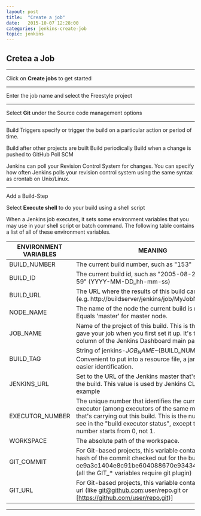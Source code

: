 ```yaml
---
layout: post
title:  "Create a job"
date:   2015-10-07 12:28:00
categories: jenkins-create-job
topic: jenkins
---
```


## Cretea a Job

<hr>

Click on **Create jobs** to get started

<hr>

Enter the job name and select the Freestyle project

<hr>

Select **Git** under the Source code management options

<hr>

Build Triggers specify or trigger the build on a particular action or period of time.

Build after other projects are built
Build periodically
Build when a change is pushed to GitHub
Poll SCM

Jenkins can poll your Revision Control System for changes. You can specify how often Jenkins polls your revision control system using the same syntax as crontab on Unix/Linux.



<hr>

Add a Build-Step

Select **Execute shell** to do your build using a shell script

When a Jenkins job executes, it sets some environment variables that you may use in your shell script or batch command. The following table contains a list of all of these environment variables.

| ENVIRONMENT VARIABLES |                                                MEANING |
|-----------------------|--------------------------------------------------------------------------------------------------------------------------------------------------------------------------------------------------------------------------------------|
| BUILD_NUMBER | The current build number, such as "153" |
| BUILD_ID | The current build id, such as "2005-08-22_23-59-59" (YYYY-MM-DD_hh-mm-ss) |
| BUILD_URL | The URL where the results of this build can be found (e.g. http://buildserver/jenkins/job/MyJobName/666/) |
| NODE_NAME | The name of the node the current build is running on. Equals 'master' for master node. |
| JOB_NAME | Name of the project of this build. This is the name you gave your job when you first set it up. It's the third column of the Jenkins Dashboard main page. |
| BUILD_TAG | String of jenkins-${JOB_NAME}-${BUILD_NUMBER}. Convenient to put into a resource file, a jar file, etc for easier identification. |
| JENKINS_URL | Set to the URL of the Jenkins master that's running the build. This value is used by Jenkins CLI for example |
| EXECUTOR_NUMBER | The unique number that identifies the current executor (among executors of the same machine) that's carrying out this build. This is the number you see in the "build executor status", except that the number starts from 0, not 1. |
| WORKSPACE | The absolute path of the workspace. |
| GIT_COMMIT | For Git-based projects, this variable contains the Git hash of the commit checked out for the build (like ce9a3c1404e8c91be604088670e93434c4253f03),(all the GIT_* variables require git plugin) |
| GIT_URL | For Git-based projects, this variable contains the Git url (like git@github.com:user/repo.git or [https://github.com/user/repo.git)] |                                                                                      |



<hr>



